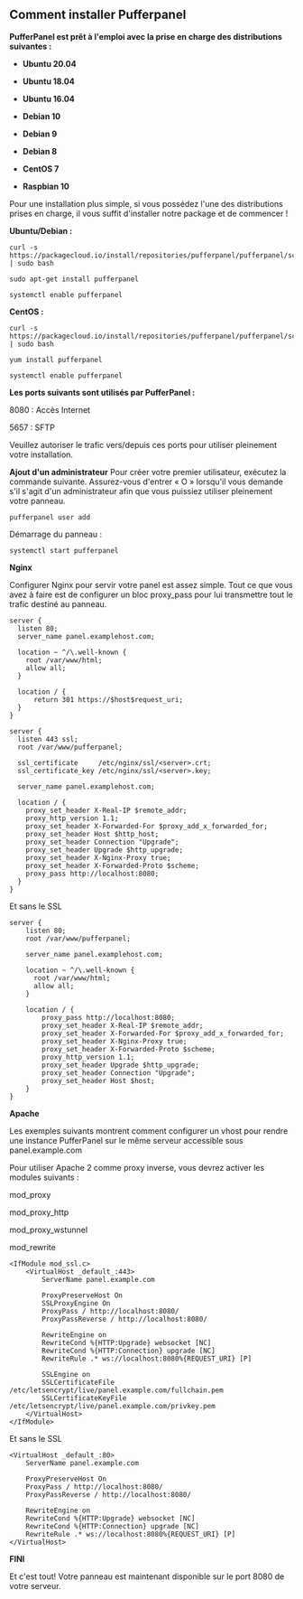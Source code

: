 ## Comment installer Pufferpanel

**PufferPanel est prêt à l'emploi avec la prise en charge des distributions suivantes :**

- **Ubuntu 20.04**

- **Ubuntu 18.04**

- **Ubuntu 16.04**

- **Debian 10**

- **Debian 9**

- **Debian 8**

- **CentOS 7**

- **Raspbian 10**



Pour une installation plus simple, si vous possédez l'une des distributions prises en charge, il vous suffit d'installer notre package et de commencer !



**Ubuntu/Debian :**

```
curl -s https://packagecloud.io/install/repositories/pufferpanel/pufferpanel/script.deb.sh | sudo bash
```

```
sudo apt-get install pufferpanel
```

```
systemctl enable pufferpanel
```



**CentOS :**

```
curl -s https://packagecloud.io/install/repositories/pufferpanel/pufferpanel/script.rpm.sh | sudo bash
```

```
yum install pufferpanel
```

```
systemctl enable pufferpanel
```





**Les ports suivants sont utilisés par PufferPanel :**

8080 : Accès Internet

5657 : SFTP

Veuillez autoriser le trafic vers/depuis ces ports pour utiliser pleinement votre installation.







**Ajout d'un administrateur**
Pour créer votre premier utilisateur, exécutez la commande suivante. Assurez-vous d'entrer « O » lorsqu'il vous demande s'il s'agit d'un administrateur afin que vous puissiez utiliser pleinement votre panneau.

```
pufferpanel user add
```



Démarrage du panneau :

```
systemctl start pufferpanel
```



**Nginx**

Configurer Nginx pour servir votre panel est assez simple. Tout ce que vous avez à faire est de configurer un bloc proxy_pass pour lui transmettre tout le trafic destiné au panneau.

```
server {
  listen 80;
  server_name panel.examplehost.com;

  location ~ ^/\.well-known {
    root /var/www/html;
    allow all;
  }

  location / {
      return 301 https://$host$request_uri;
  }
}

server {
  listen 443 ssl;
  root /var/www/pufferpanel;

  ssl_certificate     /etc/nginx/ssl/<server>.crt;
  ssl_certificate_key /etc/nginx/ssl/<server>.key;

  server_name panel.examplehost.com;

  location / {
    proxy_set_header X-Real-IP $remote_addr;
    proxy_http_version 1.1;
    proxy_set_header X-Forwarded-For $proxy_add_x_forwarded_for;
    proxy_set_header Host $http_host;
    proxy_set_header Connection "Upgrade";
    proxy_set_header Upgrade $http_upgrade;
    proxy_set_header X-Nginx-Proxy true;
    proxy_set_header X-Forwarded-Proto $scheme;
    proxy_pass http://localhost:8080;
  }
}
```

Et sans le SSL

```
server {
    listen 80;
    root /var/www/pufferpanel;

    server_name panel.examplehost.com;

    location ~ ^/\.well-known {
      root /var/www/html;
      allow all;
    }

    location / {
        proxy_pass http://localhost:8080;
        proxy_set_header X-Real-IP $remote_addr;
        proxy_set_header X-Forwarded-For $proxy_add_x_forwarded_for;
        proxy_set_header X-Nginx-Proxy true;
        proxy_set_header X-Forwarded-Proto $scheme;
        proxy_http_version 1.1;
        proxy_set_header Upgrade $http_upgrade;
        proxy_set_header Connection "Upgrade";
        proxy_set_header Host $host;
    }
}
```



**Apache**

Les exemples suivants montrent comment configurer un vhost pour rendre une instance PufferPanel sur le même serveur accessible sous panel.example.com

Pour utiliser Apache 2 comme proxy inverse, vous devrez activer les modules suivants :

mod_proxy

mod_proxy_http

mod_proxy_wstunnel

mod_rewrite

```
<IfModule mod_ssl.c>
    <VirtualHost _default_:443>
        ServerName panel.example.com

        ProxyPreserveHost On
        SSLProxyEngine On
        ProxyPass / http://localhost:8080/
        ProxyPassReverse / http://localhost:8080/

        RewriteEngine on
        RewriteCond %{HTTP:Upgrade} websocket [NC]
        RewriteCond %{HTTP:Connection} upgrade [NC]
        RewriteRule .* ws://localhost:8080%{REQUEST_URI} [P]

        SSLEngine on
        SSLCertificateFile /etc/letsencrypt/live/panel.example.com/fullchain.pem
        SSLCertificateKeyFile /etc/letsencrypt/live/panel.example.com/privkey.pem
    </VirtualHost>
</IfModule>
```

Et sans le SSL

```
<VirtualHost _default_:80>
    ServerName panel.example.com

    ProxyPreserveHost On
    ProxyPass / http://localhost:8080/
    ProxyPassReverse / http://localhost:8080/

    RewriteEngine on
    RewriteCond %{HTTP:Upgrade} websocket [NC]
    RewriteCond %{HTTP:Connection} upgrade [NC]
    RewriteRule .* ws://localhost:8080%{REQUEST_URI} [P]
</VirtualHost>
```



**FINI**

Et c'est tout! Votre panneau est maintenant disponible sur le port 8080 de votre serveur.

